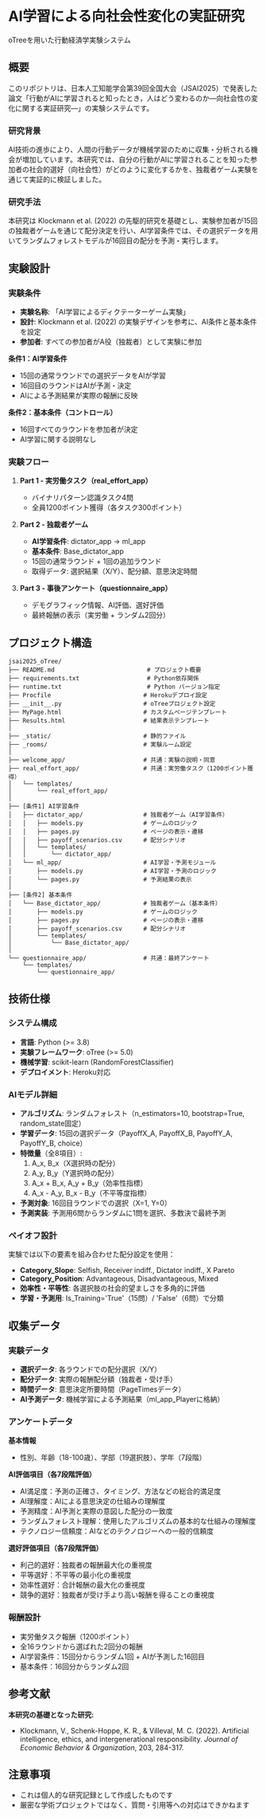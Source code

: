 # AI学習による向社会性変化の実証研究

oTreeを用いた行動経済学実験システム

## 概要

このリポジトリは、日本人工知能学会第39回全国大会（JSAI2025）で発表した論文「行動がAIに学習されると知ったとき，人はどう変わるのか―向社会性の変化に関する実証研究―」の実験システムです。

### 研究背景
AI技術の進歩により、人間の行動データが機械学習のために収集・分析される機会が増加しています。本研究では、自分の行動がAIに学習されることを知った参加者の社会的選好（向社会性）がどのように変化するかを、独裁者ゲーム実験を通じて実証的に検証しました。

### 研究手法
本研究は Klockmann et al. (2022) の先駆的研究を基礎とし、実験参加者が15回の独裁者ゲームを通じて配分決定を行い、AI学習条件では、その選択データを用いてランダムフォレストモデルが16回目の配分を予測・実行します。

## 実験設計

### 実験条件
- **実験名称**: 「AI学習によるディクテーターゲーム実験」
- **設計**: Klockmann et al. (2022) の実験デザインを参考に、AI条件と基本条件を設定
- **参加者**: すべての参加者がA役（独裁者）として実験に参加

**条件1：AI学習条件**
- 15回の通常ラウンドでの選択データをAIが学習
- 16回目のラウンドはAIが予測・決定
- AIによる予測結果が実際の報酬に反映

**条件2：基本条件（コントロール）**
- 16回すべてのラウンドを参加者が決定
- AI学習に関する説明なし

### 実験フロー
1. **Part 1 - 実労働タスク（real_effort_app）**
   - バイナリパターン認識タスク4問
   - 全員1200ポイント獲得（各タスク300ポイント）

2. **Part 2 - 独裁者ゲーム**
   - **AI学習条件**: dictator_app → ml_app
   - **基本条件**: Base_dictator_app
   - 15回の通常ラウンド + 1回の追加ラウンド
   - 取得データ: 選択結果（X/Y）、配分額、意思決定時間

3. **Part 3 - 事後アンケート（questionnaire_app）**
   - デモグラフィック情報、AI評価、選好評価
   - 最終報酬の表示（実労働 + ランダム2回分）

## プロジェクト構造

```
jsai2025_oTree/
├── README.md                          # プロジェクト概要
├── requirements.txt                   # Python依存関係
├── runtime.txt                        # Python バージョン指定
├── Procfile                          # Herokuデプロイ設定
├── __init__.py                       # oTreeプロジェクト設定
├── MyPage.html                       # カスタムページテンプレート
├── Results.html                      # 結果表示テンプレート
│
├── _static/                          # 静的ファイル
├── _rooms/                           # 実験ルーム設定
│
├── welcome_app/                      # 共通：実験の説明・同意
├── real_effort_app/                  # 共通：実労働タスク（1200ポイント獲得）
│   └── templates/
│       └── real_effort_app/
│
├── [条件1] AI学習条件
│   ├── dictator_app/                 # 独裁者ゲーム（AI学習条件）
│   │   ├── models.py                 # ゲームのロジック
│   │   ├── pages.py                  # ページの表示・遷移
│   │   ├── payoff_scenarios.csv      # 配分シナリオ
│   │   └── templates/
│   │       └── dictator_app/
│   └── ml_app/                       # AI学習・予測モジュール
│       ├── models.py                 # AI学習・予測のロジック
│       └── pages.py                  # 予測結果の表示
│
├── [条件2] 基本条件
│   └── Base_dictator_app/            # 独裁者ゲーム（基本条件）
│       ├── models.py                 # ゲームのロジック
│       ├── pages.py                  # ページの表示・遷移
│       ├── payoff_scenarios.csv      # 配分シナリオ
│       └── templates/
│           └── Base_dictator_app/
│
└── questionnaire_app/                # 共通：最終アンケート
    └── templates/
        └── questionnaire_app/
```

## 技術仕様

### システム構成
- **言語**: Python (>= 3.8)
- **実験フレームワーク**: oTree (>= 5.0)
- **機械学習**: scikit-learn (RandomForestClassifier)
- **デプロイメント**: Heroku対応

### AIモデル詳細
- **アルゴリズム**: ランダムフォレスト（n_estimators=10, bootstrap=True, random_state固定）
- **学習データ**: 15回の選択データ（PayoffX_A, PayoffX_B, PayoffY_A, PayoffY_B, choice）
- **特徴量**（全8項目）:
  1. A_x, B_x（X選択時の配分）
  2. A_y, B_y（Y選択時の配分）
  3. A_x + B_x, A_y + B_y（効率性指標）
  4. A_x - A_y, B_x - B_y（不平等度指標）
- **予測対象**: 16回目ラウンドでの選択（X=1, Y=0）
- **予測実装**: 予測用6問からランダムに1問を選択、多数決で最終予測

### ペイオフ設計
実験では以下の要素を組み合わせた配分設定を使用：
- **Category_Slope**: Selfish, Receiver indiff., Dictator indiff., X Pareto
- **Category_Position**: Advantageous, Disadvantageous, Mixed
- **効率性・平等性**: 各選択肢の社会的望ましさを多角的に評価
- **学習・予測用**: Is_Training='True'（15問）/ 'False'（6問）で分類

## 収集データ

### 実験データ
- **選択データ**: 各ラウンドでの配分選択（X/Y）
- **配分データ**: 実際の報酬配分額（独裁者・受け手）
- **時間データ**: 意思決定所要時間（PageTimesデータ）
- **AI予測データ**: 機械学習による予測結果（ml_app_Playerに格納）

### アンケートデータ
**基本情報**
- 性別、年齢（18-100歳）、学部（19選択肢）、学年（7段階）

**AI評価項目（各7段階評価）**
- AI満足度：予測の正確さ、タイミング、方法などの総合的満足度
- AI理解度：AIによる意思決定の仕組みの理解度
- 予測精度：AI予測と実際の意図した配分の一致度
- ランダムフォレスト理解：使用したアルゴリズムの基本的な仕組みの理解度
- テクノロジー信頼度：AIなどのテクノロジーへの一般的信頼度

**選好評価項目（各7段階評価）**
- 利己的選好：独裁者の報酬最大化の重視度
- 平等選好：不平等の最小化の重視度
- 効率性選好：合計報酬の最大化の重視度
- 競争的選好：独裁者が受け手より高い報酬を得ることの重視度

### 報酬設計
- 実労働タスク報酬（1200ポイント）
- 全16ラウンドから選ばれた2回分の報酬
- AI学習条件：15回分からランダム1回 + AIが予測した16回目
- 基本条件：16回分からランダム2回

## 参考文献

**本研究の基礎となった研究:**
- Klockmann, V., Schenk-Hoppe, K. R., & Villeval, M. C. (2022). Artificial intelligence, ethics, and intergenerational responsibility. *Journal of Economic Behavior & Organization*, 203, 284-317.

## 注意事項
- これは個人的な研究記録として作成したものです
- 厳密な学術プロジェクトではなく、質問・引用等への対応はできかねます